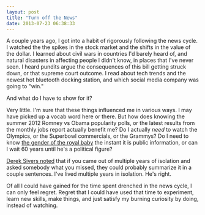 ```yaml
---
layout: post
title: "Turn off the News"
date: 2013-07-23 06:38:33
---
```


<p class="p1">
  A couple years ago, I got into a habit of rigorously following the news cycle. I watched the the spikes in the stock market and the shifts in the value of the dollar. I learned about civil wars in countries I'd barely heard of, and natural disasters in affecting people I didn't know, in places that I've never seen. I heard pundits argue the consequences of this bill getting struck down, or that supreme court outcome. I read about tech trends and the newest hot bluetooth docking station, and which social media company was going to "win."
</p>

<p class="p1">
  And what do I have to show for it?
</p>

<p class="p1">
  Very little. I'm sure that these things influenced me in various ways. I may have picked up a vocab word here or there. But how does knowing the summer 2012 Romney vs Obama popularity polls, or the latest results from the monthly jobs report actually benefit me? Do I actually <i>need</i> to watch the Olympics, or the Superbowl commercials, or the Grammys? Do I need to know <a href="http://www.cnn.com/2013/07/22/world/europe/uk-royal-baby" target="_blank" title="It's a boy.">the gender of the royal baby</a> the instant it is public information, or can I wait 60 years until he's a political figure?
</p>

<p class="p1">
  <a href="http://sivers.org/berklee">Derek Sivers noted</a> that if you came out of multiple years of isolation and asked somebody what you missed, they could probably summarize it in a couple sentences. I've lived multiple years in isolation. He's right.
</p>

<p class="p1">
  Of all I could have gained for the time spent drenched in the news cycle, I can only feel regret. Regret that I could have used that time to experiment, learn new skills, make things, and just satisfy my burning curiosity by doing, instead of watching.
</p>